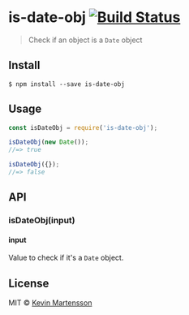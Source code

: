 # is-date-obj [![Build Status](https://travis-ci.org/kevva/is-date-obj.svg?branch=master)](https://travis-ci.org/kevva/is-date-obj)

> Check if an object is a `Date` object


## Install

```
$ npm install --save is-date-obj
```


## Usage

```js
const isDateObj = require('is-date-obj');

isDateObj(new Date());
//=> true

isDateObj({});
//=> false
```


## API

### isDateObj(input)

#### input

Value to check if it's a `Date` object.


## License

MIT © [Kevin Martensson](https://github.com/kevva)
